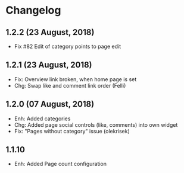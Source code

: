 Changelog
=========

1.2.2  (23 August, 2018)
------------------------
- Fix #82 Edit of category points to page edit

1.2.1  (23 August, 2018)
------------------------
- Fix: Overview link broken, when home page is set
- Chg: Swap like and comment link order (Felli)


1.2.0  (07 August, 2018)
------------------------
- Enh: Added categories
- Chg: Added page social controls (like, comments) into own widget
- Fix: "Pages without category" issue (olekrisek)


1.1.10
---------------------
- Enh: Added Page count configuration

